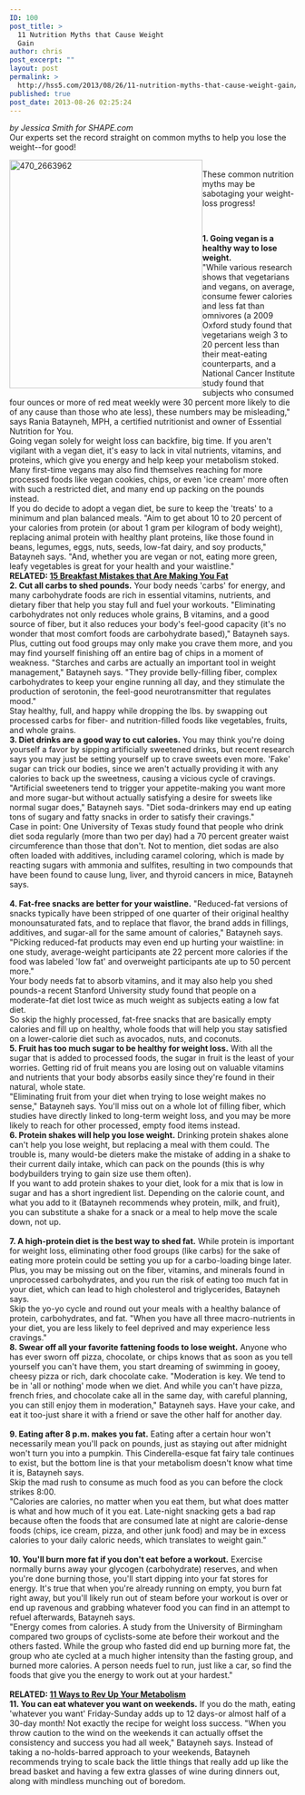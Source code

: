 ```yaml
---
ID: 100
post_title: >
  11 Nutrition Myths that Cause Weight
  Gain
author: chris
post_excerpt: ""
layout: post
permalink: >
  http://hss5.com/2013/08/26/11-nutrition-myths-that-cause-weight-gain/
published: true
post_date: 2013-08-26 02:25:24
---
```

<p><em>by Jessica Smith for SHAPE.com</em><br>Our experts set the record straight on common myths to help you lose the weight--for good!</p> <p><a href="http://blog.8toy.com/wp-content/uploads/2013/08/470_2663962.jpg"><img style="border-bottom: 0px; border-left: 0px; display: inline; margin-left: 0px; border-top: 0px; margin-right: 0px; border-right: 0px" title="470_2663962" border="0" alt="470_2663962" align="left" src="http://blog.8toy.com/wp-content/uploads/2013/08/470_2663962_thumb.jpg" width="340" height="403"></a> </p> <p><br>These common nutrition myths may be sabotaging your weight-loss progress!</p> <p>&nbsp;</p> <p><strong>1. Going vegan is a healthy way to lose weight.</strong><br>"While various research shows that vegetarians and vegans, on average, consume fewer calories and less fat than omnivores (a 2009 Oxford study found that vegetarians weigh 3 to 20 percent less than their meat-eating counterparts, and a National Cancer Institute study found that subjects who consumed four ounces or more of red meat weekly were 30 percent more likely to die of any cause than those who ate less), these numbers may be misleading," says Rania Batayneh, MPH, a certified nutritionist and owner of Essential Nutrition for You.<br>Going vegan solely for weight loss can backfire, big time. If you aren't vigilant with a vegan diet, it's easy to lack in vital nutrients, vitamins, and proteins, which give you energy and help keep your metabolism stoked. Many first-time vegans may also find themselves reaching for more processed foods like vegan cookies, chips, or even 'ice cream' more often with such a restricted diet, and many end up packing on the pounds instead.<br>If you do decide to adopt a vegan diet, be sure to keep the 'treats' to a minimum and plan balanced meals. "Aim to get about 10 to 20 percent of your calories from protein (or about 1 gram per kilogram of body weight), replacing animal protein with healthy plant proteins, like those found in beans, legumes, eggs, nuts, seeds, low-fat dairy, and soy products," Batayneh says. "And, whether you are vegan or not, eating more green, leafy vegetables is great for your health and your waistline."<br><strong>RELATED: <a href="http://www.shape.com/healthy-eating/diet-tips/15-breakfast-mistakes-cause-weight-gain">15 Breakfast Mistakes that Are Making You Fat</a></strong><br><strong>2. Cut all carbs to shed pounds.</strong> Your body needs 'carbs' for energy, and many carbohydrate foods are rich in essential vitamins, nutrients, and dietary fiber that help you stay full and fuel your workouts. "Eliminating carbohydrates not only reduces whole grains, B vitamins, and a good source of fiber, but it also reduces your body's feel-good capacity (it's no wonder that most comfort foods are carbohydrate based)," Batayneh says.<br>Plus, cutting out food groups may only make you crave them more, and you may find yourself finishing off an entire bag of chips in a moment of weakness. "Starches and carbs are actually an important tool in weight management," Batayneh says. "They provide belly-filling fiber, complex carbohydrates to keep your engine running all day, and they stimulate the production of serotonin, the feel-good neurotransmitter that regulates mood."<br>Stay healthy, full, and happy while dropping the lbs. by swapping out processed carbs for fiber- and nutrition-filled foods like vegetables, fruits, and whole grains.<br><strong>3. Diet drinks are a good way to cut calories.</strong> You may think you're doing yourself a favor by sipping artificially sweetened drinks, but recent research says you may just be setting yourself up to crave sweets even more. 'Fake' sugar can trick our bodies, since we aren't actually providing it with any calories to back up the sweetness, causing a vicious cycle of cravings. "Artificial sweeteners tend to trigger your appetite-making you want more and more sugar-but without actually satisfying a desire for sweets like normal sugar does," Batayneh says. "Diet soda-drinkers may end up eating tons of sugary and fatty snacks in order to satisfy their cravings."<br>Case in point: One University of Texas study found that people who drink diet soda regularly (more than two per day) had a 70 percent greater waist circumference than those that don't. Not to mention, diet sodas are also often loaded with additives, including caramel coloring, which is made by reacting sugars with ammonia and sulfites, resulting in two compounds that have been found to cause lung, liver, and thyroid cancers in mice, Batayneh says.<br><strong><br>4. Fat-free snacks are better for your waistline.</strong> "Reduced-fat versions of snacks typically have been stripped of one quarter of their original healthy monounsaturated fats, and to replace that flavor, the brand adds in fillings, additives, and sugar-all for the same amount of calories," Batayneh says. "Picking reduced-fat products may even end up hurting your waistline: in one study, average-weight participants ate 22 percent more calories if the food was labeled 'low fat' and overweight participants ate up to 50 percent more."<br>Your body needs fat to absorb vitamins, and it may also help you shed pounds-a recent Stanford University study found that people on a moderate-fat diet lost twice as much weight as subjects eating a low fat diet.<br>So skip the highly processed, fat-free snacks that are basically empty calories and fill up on healthy, whole foods that will help you stay satisfied on a lower-calorie diet such as avocados, nuts, and coconuts.<br><strong>5. Fruit has too much sugar to be healthy for weight loss.</strong> With all the sugar that is added to processed foods, the sugar in fruit is the least of your worries. Getting rid of fruit means you are losing out on valuable vitamins and nutrients that your body absorbs easily since they're found in their natural, whole state.<br>"Eliminating fruit from your diet when trying to lose weight makes no sense," Batayneh says. You'll miss out on a whole lot of filling fiber, which studies have directly linked to long-term weight loss, and you may be more likely to reach for other processed, empty food items instead.<br><strong>6. Protein shakes will help you lose weight.</strong> Drinking protein shakes alone can't help you lose weight, but replacing a meal with them could. The trouble is, many would-be dieters make the mistake of adding in a shake to their current daily intake, which can pack on the pounds (this is why bodybuilders trying to gain size use them often).<br>If you want to add protein shakes to your diet, look for a mix that is low in sugar and has a short ingredient list. Depending on the calorie count, and what you add to it (Batayneh recommends whey protein, milk, and fruit), you can substitute a shake for a snack or a meal to help move the scale down, not up.<br><strong><br>7. A high-protein diet is the best way to shed fat.</strong> While protein is important for weight loss, eliminating other food groups (like carbs) for the sake of eating more protein could be setting you up for a carbo-loading binge later. Plus, you may be missing out on the fiber, vitamins, and minerals found in unprocessed carbohydrates, and you run the risk of eating too much fat in your diet, which can lead to high cholesterol and triglycerides, Batayneh says.<br>Skip the yo-yo cycle and round out your meals with a healthy balance of protein, carbohydrates, and fat. "When you have all three macro-nutrients in your diet, you are less likely to feel deprived and may experience less cravings."<br><strong>8. Swear off all your favorite fattening foods to lose weight.</strong> Anyone who has ever sworn off pizza, chocolate, or chips knows that as soon as you tell yourself you can't have them, you start dreaming of swimming in gooey, cheesy pizza or rich, dark chocolate cake. "Moderation is key. We tend to be in 'all or nothing' mode when we diet. And while you can't have pizza, french fries, and chocolate cake all in the same day, with careful planning, you can still enjoy them in moderation," Batayneh says. Have your cake, and eat it too-just share it with a friend or save the other half for another day.<br><strong><br>9. Eating after 8 p.m. makes you fat.</strong> Eating after a certain hour won't necessarily mean you'll pack on pounds, just as staying out after midnight won't turn you into a pumpkin. This Cinderella-esque fat fairy tale continues to exist, but the bottom line is that your metabolism doesn't know what time it is, Batayneh says.<br>Skip the mad rush to consume as much food as you can before the clock strikes 8:00.<br>"Calories are calories, no matter when you eat them, but what does matter is what and how much of it you eat. Late-night snacking gets a bad rap because often the foods that are consumed late at night are calorie-dense foods (chips, ice cream, pizza, and other junk food) and may be in excess calories to your daily caloric needs, which translates to weight gain."<br><strong><br>10. You'll burn more fat if you don't eat before a workout.</strong> Exercise normally burns away your glycogen (carbohydrate) reserves, and when you're done burning those, you'll start dipping into your fat stores for energy. It's true that when you're already running on empty, you burn fat right away, but you'll likely run out of steam before your workout is over or end up ravenous and grabbing whatever food you can find in an attempt to refuel afterwards, Batayneh says.<br>"Energy comes from calories. A study from the University of Birmingham compared two groups of cyclists-some ate before their workout and the others fasted. While the group who fasted did end up burning more fat, the group who ate cycled at a much higher intensity than the fasting group, and burned more calories. A person needs fuel to run, just like a car, so find the foods that give you the energy to work out at your hardest."<br><strong><br>RELATED: <a href="http://www.shape.com/weight-loss/weight-maintenance/11-ways-rev-your-metabolism">11 Ways to Rev Up Your Metabolism</a><br>11. You can eat whatever you want on weekends.</strong> If you do the math, eating 'whatever you want' Friday-Sunday adds up to 12 days-or almost half of a 30-day month! Not exactly the recipe for weight loss success. "When you throw caution to the wind on the weekends it can actually offset the consistency and success you had all week," Batayneh says. Instead of taking a no-holds-barred approach to your weekends, Batayneh recommends trying to scale back the little things that really add up like the bread basket and having a few extra glasses of wine during dinners out, along with mindless munching out of boredom.</p>